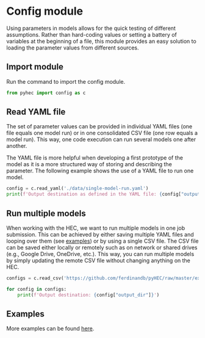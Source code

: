 # Config module

Using parameters in models allows for the quick testing of different assumptions. Rather than hard-coding values or setting a battery of variables at the beginning of a file, this module provides an easy solution to loading the parameter values from different sources.

## Import module

Run the command to import the config module.

```python
from pyhec import config as c
```

## Read YAML file

The set of parameter values can be provided in individual YAML files \(one file equals one model run\) or in one consolidated CSV file \(one row equals a model run\). This way, one code execution can run several models one after another.

The YAML file is more helpful when developing a first prototype of the model as it is a more structured way of storing and describing the parameter. The following example shows the use of a YAML file to run one model.

```python
config = c.read_yaml('./data/single-model-run.yaml')
print(f'Output destination as defined in the YAML file: {config["output_dir"]}')
```

## Run multiple models

When working with the HEC, we want to run multiple models in one job submission. This can be achieved by either saving multiple YAML files and looping over them \(see [examples](https://github.com/ferdinandb/pyHEC/tree/master/examples/config)\) or by using a single CSV file. The CSV file can be saved either locally or remotely such as on network or shared drives \(e.g., Google Drive, OneDrive, etc.\). This way, you can run multiple models by simply updating the remote CSV file without changing anything on the HEC.

```python
configs = c.read_csv('https://github.com/ferdinandb/pyHEC/raw/master/examples/config/data/multiple-model-runs.csv')

for config in configs:
    print(f'Output destination: {config["output_dir"]}')
```

## Examples

More examples can be found [here](https://github.com/ferdinandb/pyHEC/tree/master/examples/config).

